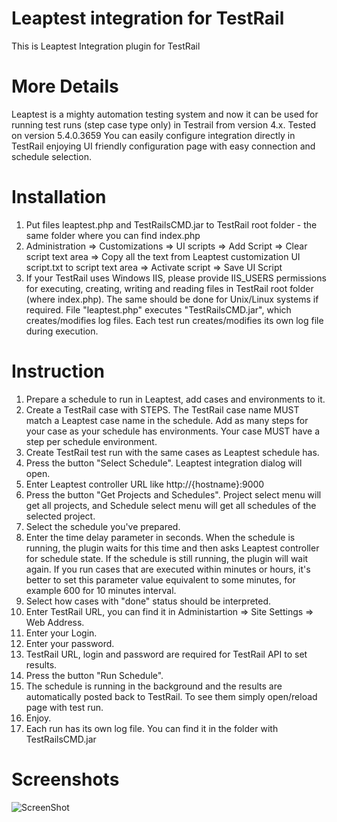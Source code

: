 # Leaptest integration for TestRail

This is Leaptest Integration plugin for TestRail

# More Details
Leaptest is a mighty automation testing system and now it can be used for running test runs (step case type only) in Testrail from version 4.x. Tested on version 5.4.0.3659 
You can easily configure integration directly in TestRail enjoying UI friendly configuration page with easy connection and schedule selection.

# Installation
1. Put files leaptest.php and TestRailsCMD.jar to TestRail root folder - the same folder where you can find index.php
2. Administration => Customizations => UI scripts => Add Script => Clear script text area => Copy all the text from Leaptest customization UI script.txt to script text area => Activate script => Save UI Script
3. If your TestRail uses Windows IIS, please provide IIS_USERS permissions for executing, creating, writing and reading files in TestRail root folder (where index.php). The same should be done for Unix/Linux systems if required. File "leaptest.php" executes "TestRailsCMD.jar", which creates/modifies log files. Each test run creates/modifies its own log file during execution.

# Instruction
1. Prepare a schedule to run in Leaptest, add cases and environments to it.
2. Create a TestRail case with STEPS. The TestRail case name MUST match a Leaptest case name in the schedule. Add as many steps for your case as your schedule has environments. Your case MUST have a step per schedule environment.
3. Create TestRail test run with the same cases as Leaptest schedule has.
4. Press the button "Select Schedule". Leaptest integration dialog will open.
5. Enter Leaptest controller URL like http://{hostname}:9000
6. Press the button "Get Projects and Schedules". Project select menu will get all projects, and Schedule select menu will get all schedules of the selected project.
7. Select the schedule you've prepared.
8. Enter the time delay parameter in seconds. When the schedule is running, the plugin waits for this time and then asks Leaptest controller for schedule state. If the schedule is still running, the plugin will wait again. If you run cases that are executed within minutes or hours, it's better to set this parameter value equivalent to some minutes, for example 600 for 10 minutes interval.
9. Select how cases with "done" status should be interpreted.
10. Enter TestRail URL, you can find it in Administartion => Site Settings => Web Address.
11. Enter your Login.
12. Enter your password.
13. TestRail URL, login and password are required for TestRail API to set results.
14. Press the button "Run Schedule".
15. The schedule is running in the background and the results are automatically posted back to TestRail. To see them simply open/reload page with test run.
16. Enjoy.
17. Each run has its own log file. You can find it in the folder with TestRailsCMD.jar     

# Screenshots

![ScreenShot]()
